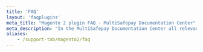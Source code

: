 ```yaml
---
title: 'FAQ'
layout: 'faqplugins'
meta_title: "Magento 2 plugin FAQ - MultiSafepay Documentation Center"
meta_description: "In the MultiSafepay Documentation Center all relevant information regarding our Plugins and API. As well as Support pages for Payment Method, Tools and General Questions. You can also find the contact details of our Support Team and Integration Team."
aliases:
    - /support-tab/magento2/faq
---
```

